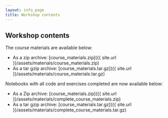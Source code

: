 ```yaml
---
layout: info_page
title: Workshop contents
---
```


## Workshop contents

The course materials are available below:

- As a zip archive: [course_materials.zip]({{ site.url }}/assets/materials/course_materials.zip)
- As a tar gzip archive: [course_materials.tar.gz]({{ site.url }}/assets/materials/course_materials.tar.gz)

Notebooks with all code and exercises completed are now available below:

- As a Zip archive: [course_materials.zip]({{ site.url }}/assets/materials/complete_course_materials.zip)
- As a tar gzip archive: [course_materials.tar.gz]({{ site.url }}/assets/materials/complete_course_materials.tar.gz)

<!-- <ol>
{% include toc.html %}
</ol> -->
